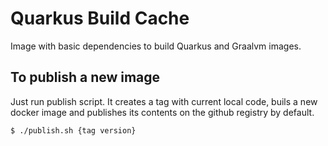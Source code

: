 # Quarkus Build Cache

Image with basic dependencies to build Quarkus and Graalvm images.

## To publish a new image

Just run publish script. It creates a tag with current local code, buils a new docker image and publishes its contents on the github registry by default.

```bash
$ ./publish.sh {tag version}
